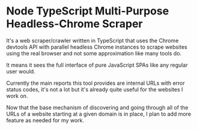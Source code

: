 # Node TypeScript Multi-Purpose Headless-Chrome Scraper

It's a web scraper/crawler written in TypeScript that uses the Chrome devtools API
with parallel headless Chrome instances to scrape websites using the real browser
and not some approximation like many tools do.

It means it sees the full interface of pure JavaScript SPAs like any regular user would.

Currently the main reports this tool provides are internal URLs with error status codes,
it's not a lot but it's already quite useful for the websites I work on.

Now that the base mechanism of discovering and going through all of the URLs of a website
starting at a given domain is in place, I plan to add more feature as needed for my work.
